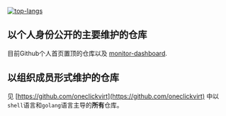 <a href="https://github.com/spiritLHLS"><img src="https://github-readme-stats.vercel.app/api/top-langs/?username=spiritLHLS&theme=prussian&layout=compact&hide=handlebars,css" alt="top-langs"></img></a>

## 以个人身份公开的主要维护的仓库

目前Github个人首页置顶的仓库以及 [monitor-dashboard](https://github.com/spiritLHLS/monitor-dashboard).

## 以组织成员形式维护的仓库

见 [https://github.com/oneclickvirt](https://github.com/oneclickvirt) 中以 ```shell```语言和```golang```语言主导的**所有**仓库。
